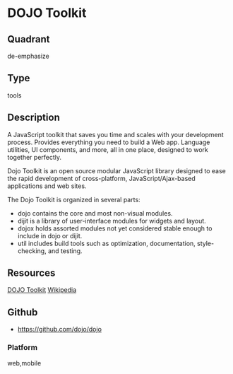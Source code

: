 # DOJO Toolkit

## Quadrant
de-emphasize

## Type
tools

## Description
A JavaScript toolkit that saves you time and scales with your development process. Provides everything you need to build a Web app. Language utilities, UI components, and more, all in one place, designed to work together perfectly.

Dojo Toolkit is an open source modular JavaScript library designed to ease the rapid development of cross-platform, JavaScript/Ajax-based applications and web sites.

The Dojo Toolkit is organized in several parts:

* dojo contains the core and most non-visual modules.
* dijit is a library of user-interface modules for widgets and layout.
* dojox holds assorted modules not yet considered stable enough to include in dojo or dijit.
* util includes build tools such as optimization, documentation, style-checking, and testing.

## Resources
[DOJO Toolkit](https://dojotoolkit.org/)
[Wikipedia](https://en.wikipedia.org/wiki/Dojo_Toolkit)


## Github
* <https://github.com/dojo/dojo>

### Platform
web,mobile